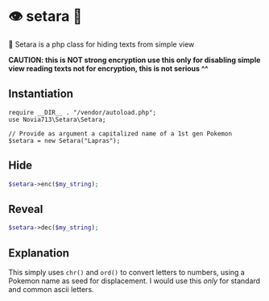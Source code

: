 # 👁 setara 🙈
🙈 Setara is a php class for hiding texts from simple view

__CAUTION: 
this is NOT strong encryption 
use this only for disabling simple view reading texts
not for encryption, this is not serious ^^__

## Instantiation
```pho
require __DIR__ . "/vendor/autoload.php";
use Novia713\Setara\Setara;

// Provide as argument a capitalized name of a 1st gen Pokemon
$setara = new Setara("Lapras");
```


## Hide

```php
$setara->enc($my_string);
```

## Reveal
```php
$setara->dec($my_string);
```
## Explanation
This simply uses `chr()` and `ord()` to convert letters to numbers, using a Pokemon name as seed for displacement.
I would use this *only* for standard and common ascii letters.
